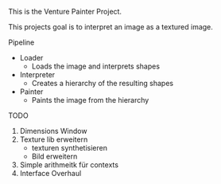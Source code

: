 This is the Venture Painter Project.

This projects goal is to interpret an image as a textured image.

Pipeline
- Loader
    - Loads the image and interprets shapes
- Interpreter
    - Creates a hierarchy of the resulting shapes
- Painter
    - Paints the image from the hierarchy
    
TODO
1. Dimensions Window
2. Texture lib erweitern 
    - texturen synthetisieren
    - Bild erweitern
3. Simple arithmeitk für contexts
4. Interface Overhaul
   
   


